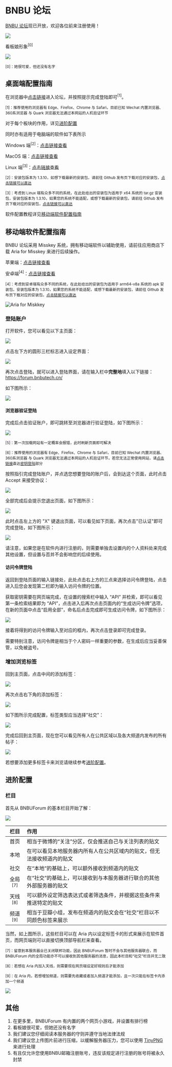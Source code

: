 # BNBU 论坛

[BNBU 论坛](https://forum.bnbutech.cn/)现已开放，欢迎各位前来注册使用！

![](https://cdn.jsdelivr.net/gh/PhoenixTechProject/HandbookPicBed/forum/screenshot/Screenshot.png)

看板娘形象<sup>[0]</sup>

![](https://cdn.jsdelivr.net/gh/PhoenixTechProject/HandbookPicBed/forum/avatar/kanban.png)

<sup>[0]：她很可爱，但还没有名字</sup>

## 桌面端配置指南

在浏览器中[点击链接](https://forum.bnbutech.cn/)进入论坛，并按照提示完成登陆即可<sup>[1]</sup>。

<sup>[1]：推荐使用的浏览器有 Edge、Firefox、Chrome 与 Safari，目前已知 Wechat 内置浏览器、360系浏览器 与 Quark 浏览器无法通过本网站的人机验证环节</sup>

对于每个板块的作用，详见[进阶配置](#进阶配置)

同时亦有适用于电脑端的软件如下表所示

Windows 端<sup>[2]</sup>：[点击链接查看](https://github.com/poppingmoon/aria/releases/download/v1.3.10/aria-v1.3.10-windows-x64.exe)

MacOS 端：[点击链接查看](https://apps.apple.com/sg/app/aria-for-misskey/id6499410880)

Linux 端<sup>[3]</sup>：[点击链接查看](https://github.com/poppingmoon/aria/releases/download/v1.3.10/aria-v1.3.10-linux-x64.tar.gz)

<sup>[2]：安装包版本为 1.3.10，如想下载最新的安装包，请前往 Github 发布页下载对应的安装包，[点击链接可以直达](https://github.com/poppingmoon/aria/releases)</sup>

<sup>[3]：考虑到 Linux 端有众多不同的系统，在此处给出的安装包为适用于 x64 系统的 tar.gz 安装包，安装包版本为 1.3.10，如果您的系统不能适配，或想下载最新的安装包，请前往 Github 发布页下载对应的安装包，[点击链接可以直达](https://github.com/poppingmoon/aria/releases)</sup>

软件配置教程详见[移动端软件配置指南](#移动端软件配置指南)

## 移动端软件配置指南

BNBU 论坛采用 Misskey 系统，拥有移动端软件以辅助使用，请前往应用商店下载 Aria for Misskey 来进行后续操作。

苹果端：[点击链接查看](https://apps.apple.com/sg/app/aria-for-misskey/id6499410880)

安卓端<sup>[4]</sup>：[点击链接查看](https://github.com/poppingmoon/aria/releases/download/v1.3.10/aria-v1.3.10-arm64-v8a.apk)

<sup>[4]：考虑到安卓端有众多不同的系统，在此处给出的安装包为适用于 arm64-v8a 系统的 apk 安装包，安装包版本为 1.3.10，如果您的系统不能适配，或想下载最新的安装包，请前往 Github 发布页下载对应的安装包，[点击链接可以直达](https://github.com/poppingmoon/aria/releases)</sup>

![Aria for Miskkey](https://cdn.jsdelivr.net/gh/PhoenixTechProject/HandbookPicBed/forum/screenshot/1.jpg)

### 登陆账户

打开软件，您可以看见以下主页面：

![](https://cdn.jsdelivr.net/gh/PhoenixTechProject/HandbookPicBed/forum/screenshot/2.jpg)

点击左下方的圆形三栏标志进入设定界面：

![](https://cdn.jsdelivr.net/gh/PhoenixTechProject/HandbookPicBed/forum/screenshot/3.jpg)

再次点击登陆，就可以进入登陆界面，请在输入栏中**完整地**填入以下链接：https://forum.bnbutech.cn/

如下图所示：

![](https://cdn.jsdelivr.net/gh/PhoenixTechProject/HandbookPicBed/forum/screenshot/4.jpg)

#### 浏览器验证登陆

完成后点击验证账户，即可跳转至浏览器进行验证登陆，如下图所示：

![](https://cdn.jsdelivr.net/gh/PhoenixTechProject/HandbookPicBed/forum/screenshot/5.jpg)

<sup>[5]：第一次加载网站有一定概率会报错，此时刷新页面即可解决</sup>

<sup>[6]：推荐使用的浏览器有 Edge、Firefox、Chrome 与 Safari，目前已知 Wechat 内置浏览器、360系浏览器 与 Quark 浏览器无法通过本网站的人机验证环节，若您无法正常使用网站，请[点击链接](#访问令牌登陆)直达[密钥登陆](#访问令牌登陆)部分</sup>

按照指引完成登陆账户，并点选您想要登陆的账户后，会到达这个页面，此时点击 Accept 来接受协议：

![](https://cdn.jsdelivr.net/gh/PhoenixTechProject/HandbookPicBed/forum/screenshot/6.jpg)

全部完成后会提示您退出页面，如下图所示：

![](https://cdn.jsdelivr.net/gh/PhoenixTechProject/HandbookPicBed/forum/screenshot/7.jpg)

此时点击左上方的 "X" 键退出页面，可以看见如下页面，再次点击"已认证"即可完成登陆，如下图所示：

![](https://cdn.jsdelivr.net/gh/PhoenixTechProject/HandbookPicBed/forum/screenshot/8.jpg)

请注意，如果您是在软件内进行注册的，则需要单独去设置内的个人资料处来完成其他设置，但设置与否并不会影响您的后续使用。

#### 访问令牌登陆

返回到登陆页面的输入链接处，此处点击右上方的三点来选择访问令牌登陆，点击进入后您会发现第二栏即为输入访问令牌的位置。

获取密钥需要在网页端完成，在设置的搜索栏中输入 “API” 并检索，即可以看见第一条检索结果即为 “API”，点击进入后再次点击页面内的“生成访问令牌”选项，在新的页面中点击“启用全部”，命名后点击完成即可生成访问令牌，如下图所示：

![](https://cdn.jsdelivr.net/gh/PhoenixTechProject/HandbookPicBed/forum/screenshot/13.png)

接着将得到的访问令牌输入至对应的框内，再次点击登录即可完成登录。

需要特别注意，访问令牌是相当于个人密码一样重要的参数，在生成后应当妥善保管，以免被盗号。

### 增加浏览标签

回到主页面，点击中间的添加标签：

![](https://cdn.jsdelivr.net/gh/PhoenixTechProject/HandbookPicBed/forum/screenshot/2.jpg)

再次点击右下角的添加标签：

![](https://cdn.jsdelivr.net/gh/PhoenixTechProject/HandbookPicBed/forum/screenshot/10.jpg)

如下图所示完成配置，标签类型应当选择"社交"：

![](https://cdn.jsdelivr.net/gh/PhoenixTechProject/HandbookPicBed/forum/screenshot/9.jpg)

完成后回到主页面，现在您可以看见所有人在公共区域以及各大频道内发布的所有帖子：

![](https://cdn.jsdelivr.net/gh/PhoenixTechProject/HandbookPicBed/forum/screenshot/11.jpg)

若想要添加更多标签卡来浏览请继续参考[进阶配置](#进阶配置)。

## 进阶配置

### 栏目

首先从 BNBUForum 的基本栏目开始了解：

![](https://cdn.jsdelivr.net/gh/PhoenixTechProject/HandbookPicBed/forum/screenshot/12.jpg)

| 栏目 | 作用 |
| :---------: | :---------- |
| 首页 | 相当于微博的“关注”分区，仅会推送自己与关注列表的贴文 |
| 本地 | 在可以看见本地服务器内所有人在公共区域内的贴文，但无法接收频道内的贴文 |
| 社交 | 在“本地”的基础上，可以额外接收到频道内的贴文 |
| 全局<sup>[7]</sup> | 在“社交”的基础上，可以接收到与本服务器进行联合的其他外部服务器的贴文 |
| 天线<sup>[8]</sup> | 可以额外设定筛选表达式或者筛选条件，并根据这些条件来推送特定的贴文 |
| 频道<sup>[9]</sup> | 相当于豆瓣小组，发布在频道内的贴文会在“社交”栏目以不同颜色标签来展示 |

当然，如上图所示，这些栏目可以在 Aria 内以设定标签卡的形式来展示在软件首页，而网页端则可以直接切换顶部导航栏来查看。

<sup>[7]：留意到本服务器业已关闭联邦功能，因此 BNBUForum 暂时不会与其他服务器联合，而 BNBUForum 内的全局功能亦不可以接收到其他服务器的消息，因此本栏目和“社交”栏目并无二致</sup>

<sup>[8]：若想在 Aria 内加入天线，则需要现在网页端设定好规则后才能添加</sup>

<sup>[9]：在 Aria 内，若想增加频道，则需要先收藏或者加入频道才能添加，且一次只能在标签卡内添加一个频道</sup>

![](https://cdn.jsdelivr.net/gh/PhoenixTechProject/HandbookPicBed/forum/screenshot/14.jpg)

## 其他

1. 在更多里，BNBUForum 有内置的两个网页小游戏，并设置有排行榜
2. 看板娘很可爱，但她还没有名字
3. 我们建议您仔细阅读本服务器的守则并遵守当地法律法规
4. 我们建议您上传图片前进行压缩，以缓解服务器压力，您可以使用 [TinyPNG](https://tinypng.com/) 来进行处理
5. 有且仅允许您使用BNBU邮箱注册账号，违反该规定进行注册的账号将被永久封禁